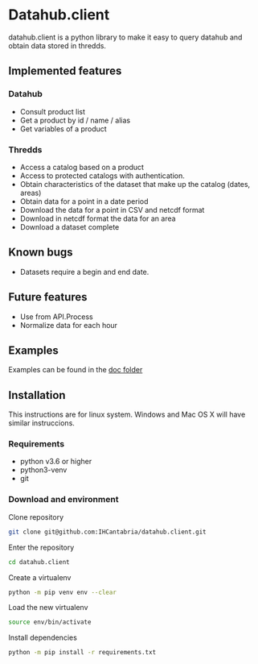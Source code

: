 # Datahub.client

datahub.client is a python library to make it easy to query datahub and obtain data stored in thredds.


## Implemented features

### Datahub
* Consult product list
* Get a product by id / name / alias
* Get variables of a product

### Thredds
* Access a catalog based on a product
* Access to protected catalogs with authentication.
* Obtain characteristics of the dataset that make up the catalog (dates, areas)
* Obtain data for a point in a date period
* Download the data for a point in CSV and netcdf format
* Download in netcdf format the data for an area
* Download a dataset complete

## Known bugs
* Datasets require a begin and end date.

## Future features
* Use from API.Process
* Normalize data for each hour

## Examples
Examples can be found in the [doc folder](doc)

## Installation
This instructions are for linux system. Windows and Mac OS X will have similar instruccions.

### Requirements
* python v3.6 or higher
* python3-venv
* git

### Download and environment

Clone repository

```sh
git clone git@github.com:IHCantabria/datahub.client.git
```

Enter the repository

```sh
cd datahub.client
```

Create a virtualenv

```sh
python -m pip venv env --clear
```

Load the new virtualenv

```sh
source env/bin/activate
```

Install dependencies

```sh
python -m pip install -r requirements.txt
```

